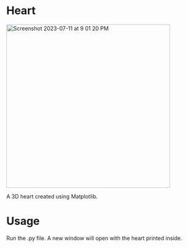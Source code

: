 # Heart
<img width="427" alt="Screenshot 2023-07-11 at 9 01 20 PM" src="https://github.com/vermilion-coding/Heart/assets/138716457/2738dd3c-84dd-44e4-943d-dc5d4c3d3b76">

A 3D heart created using Matplotlib.

# Usage

Run the .py file. A new window will open with the heart printed inside.
